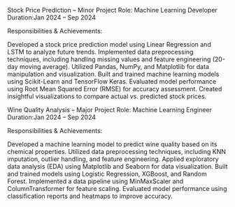 Stock Price Prediction – Minor Project
Role: Machine Learning Developer
Duration:Jan 2024 – Sep 2024

Responsibilities & Achievements:

Developed a stock price prediction model using Linear Regression and LSTM to analyze future trends.
Implemented data preprocessing techniques, including handling missing values and feature engineering (20-day moving average).
Utilized Pandas, NumPy, and Matplotlib for data manipulation and visualization.
Built and trained machine learning models using Scikit-Learn and TensorFlow Keras.
Evaluated model performance using Root Mean Squared Error (RMSE) for accuracy assessment.
Created insightful visualizations to compare actual vs. predicted stock prices.

Wine Quality Analysis – Major Project
Role: Machine Learning Engineer
Duration:Jan 2024 – Sep 2024

Responsibilities & Achievements:

Developed a machine learning model to predict wine quality based on its chemical properties.
Utilized data preprocessing techniques, including KNN imputation, outlier handling, and feature engineering.
Applied exploratory data analysis (EDA) using Matplotlib and Seaborn for data visualization.
Built and trained models using Logistic Regression, XGBoost, and Random Forest.
Implemented a data pipeline using MinMaxScaler and ColumnTransformer for feature scaling.
Evaluated model performance using classification reports and heatmaps to improve accuracy.

